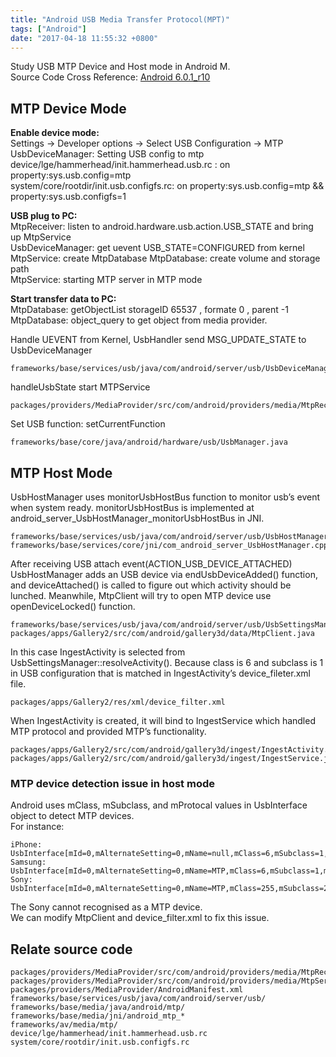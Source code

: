 ```yaml
---
title: "Android USB Media Transfer Protocol(MPT)"
tags: ["Android"]
date: "2017-04-18 11:55:32 +0800"
---
```


Study USB MTP Device and Host mode in Android M.  
Source Code Cross Reference: [Android 6.0.1_r10](http://androidxref.com/6.0.1_r10/)  

## MTP Device Mode 

**Enable device mode:**  
Settings -> Developer options -> Select USB Configuration -> MTP  
UsbDeviceManager: Setting USB config to mtp  
device/lge/hammerhead/init.hammerhead.usb.rc : on property:sys.usb.config=mtp   
system/core/rootdir/init.usb.configfs.rc: on property:sys.usb.config=mtp && property:sys.usb.configfs=1  

**USB plug to PC:**  
MtpReceiver: listen to android.hardware.usb.action.USB\_STATE and bring up MtpService  
UsbDeviceManager: get uevent USB\_STATE=CONFIGURED from kernel  
MtpService: create MtpDatabase
MtpDatabase: create volume and storage path  
MtpService: starting MTP server in MTP mode  

**Start transfer data to PC:**  
MtpDatabase: getObjectList storageID 65537 , formate 0 , parent -1  
MtpDatabase: object\_query to get object from media provider.  


Handle UEVENT from Kernel, UsbHandler send MSG\_UPDATE\_STATE to UsbDeviceManager  

    frameworks/base/services/usb/java/com/android/server/usb/UsbDeviceManager.java  

handleUsbState start MTPService   

    packages/providers/MediaProvider/src/com/android/providers/media/MtpReceiver.java  

Set USB function: setCurrentFunction  

    frameworks/base/core/java/android/hardware/usb/UsbManager.java  


## MTP Host Mode   

UsbHostManager uses monitorUsbHostBus function to monitor usb’s event when system ready. monitorUsbHostBus is implemented at android_server_UsbHostManager_monitorUsbHostBus in JNI.  

```
frameworks/base/services/usb/java/com/android/server/usb/UsbHostManager.java
frameworks/base/services/core/jni/com_android_server_UsbHostManager.cpp
```

After receiving USB attach event(ACTION_USB_DEVICE_ATTACHED) UsbHostManager adds an USB device via endUsbDeviceAdded() function, and deviceAttached() is called to figure out which activity should be lunched. Meanwhile, MtpClient will try to open MTP device use openDeviceLocked() function.  

```
frameworks/base/services/usb/java/com/android/server/usb/UsbSettingsManager.java
packages/apps/Gallery2/src/com/android/gallery3d/data/MtpClient.java
```

In this case IngestActivity is selected from UsbSettingsManager::resolveActivity(). Because class is 6 and subclass is 1 in USB configuration that is matched in IngestActivity’s device_fileter.xml file.   

    packages/apps/Gallery2/res/xml/device_filter.xml

When IngestActivity is created, it will bind to IngestService which handled MTP protocol and provided MTP’s functionality.   

```
packages/apps/Gallery2/src/com/android/gallery3d/ingest/IngestActivity.java
packages/apps/Gallery2/src/com/android/gallery3d/ingest/IngestService.java
```

### MTP device detection issue in host mode   

Android uses mClass, mSubclass, and mProtocal values in UsbInterface object to detect MTP devices.  
For instance:  

```
iPhone: UsbInterface[mId=0,mAlternateSetting=0,mName=null,mClass=6,mSubclass=1,mProtocol=1  
Samsung: UsbInterface[mId=0,mAlternateSetting=0,mName=MTP,mClass=6,mSubclass=1,mProtocol=1  
Sony: UsbInterface[mId=0,mAlternateSetting=0,mName=MTP,mClass=255,mSubclass=255,mProtocol=0
```

The Sony cannot recognised as a MTP device.  
We can modify MtpClient and device\_filter.xml to fix this issue.  

## Relate source code  

```
packages/providers/MediaProvider/src/com/android/providers/media/MtpReceiver.java  
packages/providers/MediaProvider/src/com/android/providers/media/MtpService.java  
packages/providers/MediaProvider/AndroidManifest.xml  
frameworks/base/services/usb/java/com/android/server/usb/  
frameworks/base/media/java/android/mtp/  
frameworks/base/media/jni/android_mtp_*  
frameworks/av/media/mtp/  
device/lge/hammerhead/init.hammerhead.usb.rc  
system/core/rootdir/init.usb.configfs.rc  
```

